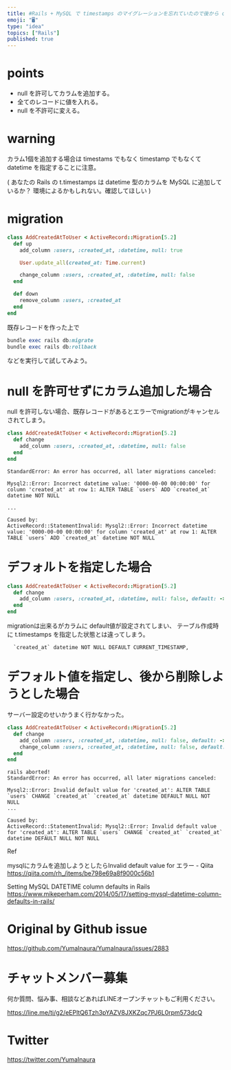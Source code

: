 ```yaml
---
title: #Rails + MySQL で timestamps のマイグレーションを忘れていたので後から created_at / updated_
emoji: "🖥"
type: "idea"
topics: ["Rails"]
published: true
---
```


# points

- null を許可してカラムを追加する。
- 全てのレコードに値を入れる。
- null を不許可に変える。

# warning 

カラム1個を追加する場合は timestams でもなく timestamp でもなくて datetime を指定することに注意。

( あなたの Rails の t.timestamps は datetime 型のカラムを MySQL に追加しているか？ 環境によるかもしれない。確認してほしい )


# migration

```rb
class AddCreatedAtToUser < ActiveRecord::Migration[5.2]
  def up
    add_column :users, :created_at, :datetime, null: true

    User.update_all(created_at: Time.current)

    change_column :users, :created_at, :datetime, null: false
  end

  def down
    remove_column :users, :created_at
  end
end
```

既存レコードを作った上で

```rb
bundle exec rails db:migrate
bundle exec rails db:rollback
```

などを実行して試してみよう。

#  null を許可せずにカラム追加した場合

null を許可しない場合、既存レコードがあるとエラーでmigrationがキャンセルされてしまう。

```rb
class AddCreatedAtToUser < ActiveRecord::Migration[5.2]
  def change
    add_column :users, :created_at, :datetime, null: false
  end
end
```

```
StandardError: An error has occurred, all later migrations canceled:

Mysql2::Error: Incorrect datetime value: '0000-00-00 00:00:00' for column 'created_at' at row 1: ALTER TABLE `users` ADD `created_at` datetime NOT NULL

...

Caused by:
ActiveRecord::StatementInvalid: Mysql2::Error: Incorrect datetime value: '0000-00-00 00:00:00' for column 'created_at' at row 1: ALTER TABLE `users` ADD `created_at` datetime NOT NULL
```

# デフォルトを指定した場合

```rb
class AddCreatedAtToUser < ActiveRecord::Migration[5.2]
  def change
    add_column :users, :created_at, :datetime, null: false, default: -> { 'NOW()' }
  end
end
```

migrationは出来るがカラムに default値が設定されてしまい、 テーブル作成時に t.timestamps を指定した状態とは違ってしまう。

```
  `created_at` datetime NOT NULL DEFAULT CURRENT_TIMESTAMP,
```

# デフォルト値を指定し、後から削除しようとした場合

サーバー設定のせいかうまく行かなかった。

```rb
class AddCreatedAtToUser < ActiveRecord::Migration[5.2]
  def change
    add_column :users, :created_at, :datetime, null: false, default: -> { 'NOW()' }
    change_column :users, :created_at, :datetime, null: false, default: ''
  end
end
```

```
rails aborted!
StandardError: An error has occurred, all later migrations canceled:

Mysql2::Error: Invalid default value for 'created_at': ALTER TABLE `users` CHANGE `created_at` `created_at` datetime DEFAULT NULL NOT NULL
...

Caused by:
ActiveRecord::StatementInvalid: Mysql2::Error: Invalid default value for 'created_at': ALTER TABLE `users` CHANGE `created_at` `created_at` datetime DEFAULT NULL NOT NULL
```


Ref

mysqlにカラムを追加しようとしたらInvalid default value for エラー - Qiita
https://qiita.com/rh_/items/be798e69a8f9000c56b1

Setting MySQL DATETIME column defaults in Rails
https://www.mikeperham.com/2014/05/17/setting-mysql-datetime-column-defaults-in-rails/

# Original by Github issue

https://github.com/YumaInaura/YumaInaura/issues/2883








<!-- Update From Qiita API -->

# チャットメンバー募集


何か質問、悩み事、相談などあればLINEオープンチャットもご利用ください。

https://line.me/ti/g2/eEPltQ6Tzh3pYAZV8JXKZqc7PJ6L0rpm573dcQ





# Twitter


https://twitter.com/YumaInaura


<!-- Update From Qiita API -->


